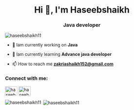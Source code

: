 <h1 align="center">Hi 👋, I'm Haseebshaikh</h1>
<h3 align="center">Java developer</h3>

<p align="left"> <img src="https://komarev.com/ghpvc/?username=haseebshaikh11&label=Profile%20views&color=0e75b6&style=flat" alt="haseebshaikh11" /> </p>

- 🔭 Iam currently working on **Java**

- 🌱 Iam currently learning **Advance java developer**

- 📫 How to reach me **zakriashaikh152@gmail.com**

<h3 align="left">Connect with me:</h3>
<p align="left">
<a href="https://fb.com/haseeb shaikh" target="blank"><img align="center" src="https://raw.githubusercontent.com/rahuldkjain/github-profile-readme-generator/master/src/images/icons/Social/facebook.svg" alt="haseeb shaikh" height="30" width="40" /></a>
<a href="https://instagram.com/haseebshaikh156" target="blank"><img align="center" src="https://raw.githubusercontent.com/rahuldkjain/github-profile-readme-generator/master/src/images/icons/Social/instagram.svg" alt="haseebshaikh156" height="30" width="40" /></a>
</p>

<p><img align="left" src="https://github-readme-stats.vercel.app/api/top-langs?username=haseebshaikh11&show_icons=true&locale=en&layout=compact" alt="haseebshaikh11" /></p>

<p>&nbsp;<img align="center" src="https://github-readme-stats.vercel.app/api?username=haseebshaikh11&show_icons=true&locale=en" alt="haseebshaikh11" /></p
